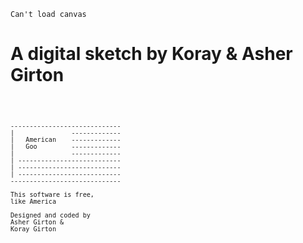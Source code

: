 <script src="processing.min.js"></script>
<canvas datasrc="goo.pjs" width="10000" height="543">`Can't load canvas`</canvas>

<h1>A digital sketch by Koray &amp; Asher Girton</h1>

<code>


    -----------------------------
    |               -------------
    |   American    -------------
    |   Goo         -------------
    |               -------------
    | ---------------------------
    | ---------------------------
    | ---------------------------
    -----------------------------

    This software is free,
    like America

    Designed and coded by
    Asher Girton &
    Koray Girton


</code>

